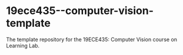 # 19ece435--computer-vision-template
The template repository for the 19ECE435: Computer Vision course on Learning Lab.
